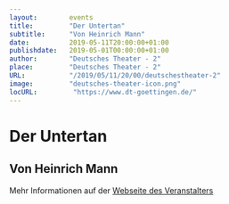 ```yaml
---
layout:        events
title:         "Der Untertan"
subtitle:      "Von Heinrich Mann"
date:          2019-05-11T20:00:00+01:00
publishdate:   2019-05-01T00:00:00+01:00
author:        "Deutsches Theater - 2"
place:         "Deutsches Theater - 2"
URL:           "/2019/05/11/20/00/deutschestheater-2"
image:         "deutsches-theater-icon.png"
locURL:         "https://www.dt-goettingen.de/"
---
```


Der Untertan
===========

Von Heinrich Mann
-----------



Mehr Informationen auf der [Webseite des Veranstalters](https://www.dt-goettingen.de/stueck/der-untertan/)
